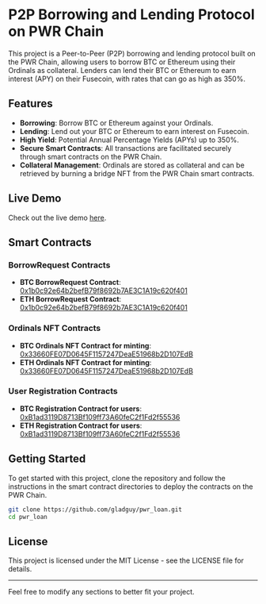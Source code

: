 # P2P Borrowing and Lending Protocol on PWR Chain

This project is a Peer-to-Peer (P2P) borrowing and lending protocol built on the PWR Chain, allowing users to borrow BTC or Ethereum using their Ordinals as collateral. Lenders can lend their BTC or Ethereum to earn interest (APY) on their Fusecoin, with rates that can go as high as 350%.

## Features

- **Borrowing**: Borrow BTC or Ethereum against your Ordinals.
- **Lending**: Lend out your BTC or Ethereum to earn interest on Fusecoin.
- **High Yield**: Potential Annual Percentage Yields (APYs) up to 350%.
- **Secure Smart Contracts**: All transactions are facilitated securely through smart contracts on the PWR Chain.
- **Collateral Management**: Ordinals are stored as collateral and can be retrieved by burning a bridge NFT from the PWR Chain smart contracts.

## Live Demo

Check out the live demo [here](https://pwr-chain-ordinalsloan.web.app/).

## Smart Contracts

### BorrowRequest Contracts

- **BTC BorrowRequest Contract**: [0x1b0c92e64b2befB79f8692b7AE3C1A19c620f401](https://btcplusexplorer.pwrlabs.io/address/0x1b0c92e64b2befB79f8692b7AE3C1A19c620f401)
- **ETH BorrowRequest Contract**: [0x1b0c92e64b2befB79f8692b7AE3C1A19c620f401](https://ethplusexplorer.pwrlabs.io/address/0x1b0c92e64b2befB79f8692b7AE3C1A19c620f401)

### Ordinals NFT Contracts

- **BTC Ordinals NFT Contract for minting**: [0x33660FE07D0645F1157247DeaE51968b2D107EdB](https://btcplusexplorer.pwrlabs.io/address/0x33660FE07D0645F1157247DeaE51968b2D107EdB)
- **ETH Ordinals NFT Contract for minting**: [0x33660FE07D0645F1157247DeaE51968b2D107EdB](https://ethplusexplorer.pwrlabs.io/address/0x33660FE07D0645F1157247DeaE51968b2D107EdB)

### User Registration Contracts

- **BTC Registration Contract for users**: [0xB1ad3119D8713Bf109ff73A60feC2f1Fd2f55536](https://btcplusexplorer.pwrlabs.io/address/0xB1ad3119D8713Bf109ff73A60feC2f1Fd2f55536)
- **ETH Registration Contract for users**: [0xB1ad3119D8713Bf109ff73A60feC2f1Fd2f55536](https://ethplusexplorer.pwrlabs.io/address/0xB1ad3119D8713Bf109ff73A60feC2f1Fd2f55536)

## Getting Started

To get started with this project, clone the repository and follow the instructions in the smart contract directories to deploy the contracts on the PWR Chain.

```bash
git clone https://github.com/gladguy/pwr_loan.git
cd pwr_loan
```

## License

This project is licensed under the MIT License - see the LICENSE file for details.

---

Feel free to modify any sections to better fit your project.